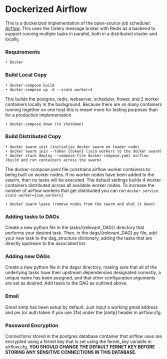 # Dockerized Airflow
This is a dockerized implementation of the open-source job scheduler: [Airflow](https://airflow.apache.org). This uses the Celery message broker with Redis as a backend to support running multiple tasks in parallel, both in a distributed cluster and locally.

### Requirements
	• Docker

### Build Local Copy
	• docker-compose build
	• docker-compose up -d --scale worker=2

This builds the postgres, redis, webserver, scheduler, flower, and 2 worker containers locally in the background. Because there are so many containers running together on one host this is meant more for testing purposes than for a production implementation.

	• docker-compose down (to shutdown)

### Build Distributed Copy
	• docker swarm init (initialize docker swarm on leader node)
	• docker swarm join --token {token} (join workers to the docker swarm)
	• docker stack deploy --compose-file docker-compose.yaml airflow (build and run containers across the swarm)

The docker-compose.yaml file constrains airflow worker containers to being built on worker nodes. If no worker nodes have been added to the swarm, then no tasks will be executed. The default settings builds 4 worker containers distributed across all available worker nodes. To increase the number of airflow workers that get distributed you can run `docker service scale worker={num_workers}`

	• docker swarm leave (remove nodes from the swarm and shut it down)

### Adding tasks to DAGs
Create a new python file in the tasks/{relevant_DAG}/ directory that performs your desired task. Then, in the dags/{relevant_DAG}.py file, add your new task to the dag_structure dictionary, adding the tasks that are directly upstream to the associated list.

### Adding new DAGs
Create a new python file in the dags/ directory, making sure that all of the underlying tasks have their upstream dependencies designated correctly, a unique name has been assigned, and that other configuration arguments are set as desired. Add tasks to the DAG as outlined above.

### Email
Gmail smtp has been setup by default. Just input a working gmail address and pw (or auth token if you use 2fa) under the [smtp] header in airflow.cfg.

### Password Encryption
Connections stored in the postgres database container that airflow uses are encrypted using a fernet key that is set using the fernet_key variable in airflow.cfg. **YOU SHOULD CHANGE THE DEFAULT FERNET KEY BEFORE STORING ANY SENSITIVE CONNECTIONS IN THIS DATABASE.**